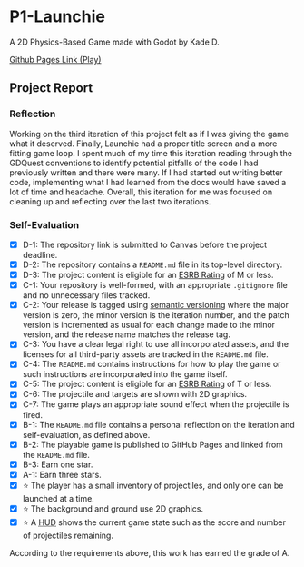 # P1-Launchie 

A 2D Physics-Based Game made with Godot by Kade D.

<a href="https://bsu-cs315.github.io/P1-Launchie/">Github Pages Link (Play)</a>

## Project Report



### Reflection

Working on the third iteration of this project felt as if I was giving the game what it deserved. Finally, Launchie had a proper title screen and a more fitting game loop. I spent much of my time this iteration reading through the GDQuest conventions to identify potential pitfalls of the code I had previously written and there were many. If I had started out writing better code, implementing what I had learned from the docs would have saved a lot of time and headache. Overall, this iteration for me was focused on cleaning up and reflecting over the last two iterations.

### Self-Evaluation
- [X] D-1: The repository link is submitted to Canvas before the project deadline.
- [X] D-2: The repository contains a <code>README.md</code> file in its top-level directory.
- [X] D-3: The project content is eligible for an <a href="https://www.esrb.org/ratings-guide/">ESRB Rating</a> of M or less.
- [X] C-1: Your repository is well-formed, with an appropriate <code>.gitignore</code> file and no unnecessary files tracked.
- [X] C-2: Your release is tagged using <a href="https://semver.org/">semantic versioning</a> where the major version is zero, the minor version is the iteration number, and the patch version is incremented as usual for each change made to the minor version, and the release name matches the release tag.
- [X] C-3: You have a clear legal right to use all incorporated assets, and the licenses for all third-party assets are tracked in the <code>README.md</code> file.
- [X] C-4: The <code>README.md</code> contains instructions for how to play the game or such instructions are incorporated into the game itself.
- [X] C-5: The project content is eligible for an <a href="https://www.esrb.org/ratings-guide/">ESRB Rating</a> of T or less.
- [X] C-6: The projectile and targets are shown with 2D graphics.
- [X] C-7: The game plays an appropriate sound effect when the projectile is fired.
- [X] B-1: The <code>README.md</code> file contains a personal reflection on the iteration and self-evaluation, as defined above.
- [X] B-2: The playable game is published to GitHub Pages and linked from the <code>README.md</code> file.
- [X] B-3: Earn one star.
- [X] A-1: Earn three stars.
- [X] ⭐ The player has a small inventory of projectiles, and only one can be launched at a time.
- [X] ⭐ The background and ground use 2D graphics.
- [X] ⭐ A <abbr title="Heads-Up Display">HUD</abbr> shows the current game state such as the score and number of projectiles remaining.

According to the requirements above, this work has earned the grade of A.